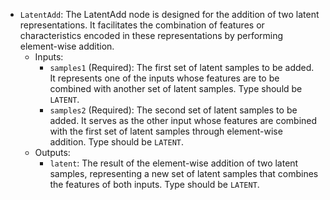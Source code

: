 - `LatentAdd`: The LatentAdd node is designed for the addition of two latent representations. It facilitates the combination of features or characteristics encoded in these representations by performing element-wise addition.
    - Inputs:
        - `samples1` (Required): The first set of latent samples to be added. It represents one of the inputs whose features are to be combined with another set of latent samples. Type should be `LATENT`.
        - `samples2` (Required): The second set of latent samples to be added. It serves as the other input whose features are combined with the first set of latent samples through element-wise addition. Type should be `LATENT`.
    - Outputs:
        - `latent`: The result of the element-wise addition of two latent samples, representing a new set of latent samples that combines the features of both inputs. Type should be `LATENT`.
